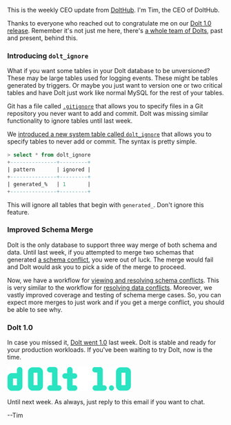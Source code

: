This is the weekly CEO update from [DoltHub](https://www.dolthub.com/). I'm Tim, the CEO of DoltHub. 

Thanks to everyone who reached out to congratulate me on our [Dolt 1.0 release](https://github.com/dolthub/dolt/releases/tag/v1.0.0). Remember it's not just me here, there's [a whole team of Dolts](https://www.dolthub.com/team), past and present, behind this.

### Introducing `dolt_ignore`

What if you want some tables in your Dolt database to be unversioned? These may be large tables used for logging events. These might be tables generated by triggers. Or maybe you just want to version one or two critical tables and have Dolt just work like normal MySQL for the rest of your tables.

Git has a file called [`.gitignore`](https://git-scm.com/docs/gitignore) that allows you to specify files in a Git repository you never want to add and commit. Dolt was missing similar functionality to ignore tables until last week. 

We [introduced a new system table called `dolt_ignore`](https://www.dolthub.com/blog/2023-05-03-using-dolt_ignore-to-prevent-accidents/) that allows you to specify tables to never add or commit. The syntax is pretty simple.
```sql
> select * from dolt_ignore
+---------------+---------+
| pattern       | ignored |
+---------------+---------+
| generated_%  	| 1       |
+---------------+---------+
```

This will ignore all tables that begin with `generated_`. Don't ignore this feature.

### Improved Schema Merge

Dolt is the only database to support three way merge of both schema and data. Until last week, if you attempted to merge two schemas that generated [a schema conflict](https://docs.dolthub.com/concepts/dolt/git/conflicts#schema), you were out of luck. The merge would fail and Dolt would ask you to pick a side of the merge to proceed. 

Now, we have a workflow for [viewing and resolving schema conflicts](https://www.dolthub.com/blog/2023-05-01-schema-conflicts/). This is very similar to the workflow for [resolving data conflicts](https://docs.dolthub.com/sql-reference/version-control/merges#data). Moreover, we vastly improved coverage and testing of schema merge cases. So, you can expect more merges to just work and if you get a merge conflict, you should be able to see why.

### Dolt 1.0

In case you missed it, [Dolt went 1.0](https://www.dolthub.com/blog/2023-05-05-dolt-1-dot-0/) last week. Dolt is stable and ready for your production workloads. If you've been waiting to try Dolt, now is the time.

[![Dolt 1.0](../images/dolt-1_0.png)](https://www.dolthub.com/blog/2023-05-05-dolt-1-dot-0/)

Until next week. As always, just reply to this email if you want to chat.

--Tim
